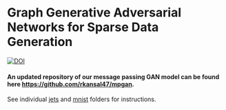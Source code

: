 # Graph Generative Adversarial Networks for Sparse Data Generation

[![DOI](https://zenodo.org/badge/DOI/10.5281/zenodo.4299011.svg)](https://doi.org/10.5281/zenodo.4299011)

#### An updated repository of our message passing GAN model can be found here https://github.com/rkansal47/mpgan.

See individual [jets](jets) and [mnist](mnist) folders for instructions. 
